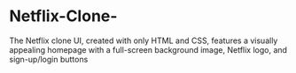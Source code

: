 # Netflix-Clone-
The Netflix clone UI, created with only HTML and CSS, features a visually appealing homepage with a full-screen background image, Netflix logo, and sign-up/login buttons
